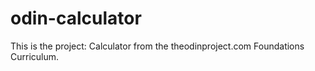 # odin-calculator
This is the project: Calculator from the theodinproject.com Foundations Curriculum.
